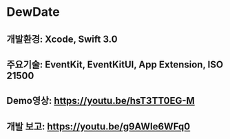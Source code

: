 # DewDate
## 개발환경: Xcode, Swift 3.0
## 주요기술: EventKit, EventKitUI, App Extension, ISO 21500
## Demo영상: https://youtu.be/hsT3TT0EG-M
## 개발 보고: https://youtu.be/g9AWIe6WFq0
